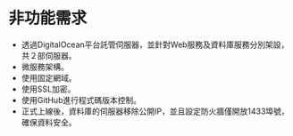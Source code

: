 # 非功能需求

- 透過DigitalOcean平台託管伺服器，並針對Web服務及資料庫服務分別架設，共２部伺服器。
- 微服務架構。
- 使用固定網域。
- 使用SSL加密。
- 使用GitHub進行程式碼版本控制。
- 正式上線後，資料庫的伺服器移除公開IP，並且設定防火牆僅開放1433埠號，確保資料安全。